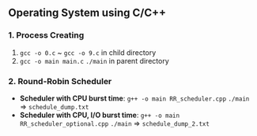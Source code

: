 ## Operating System using C/C++

### 1. Process Creating
1) `gcc -o 0.c` ~ `gcc -o 9.c` in child directory
2) `gcc -o main main.c` `./main` in parent directory

### 2. Round-Robin Scheduler
- **Scheduler with CPU burst time**: `g++ -o main RR_scheduler.cpp` `./main` => `schedule_dump.txt`
- **Scheduler with CPU, I/O burst time**: `g++ -o main RR_scheduler_optional.cpp` `./main` => `schedule_dump_2.txt`
